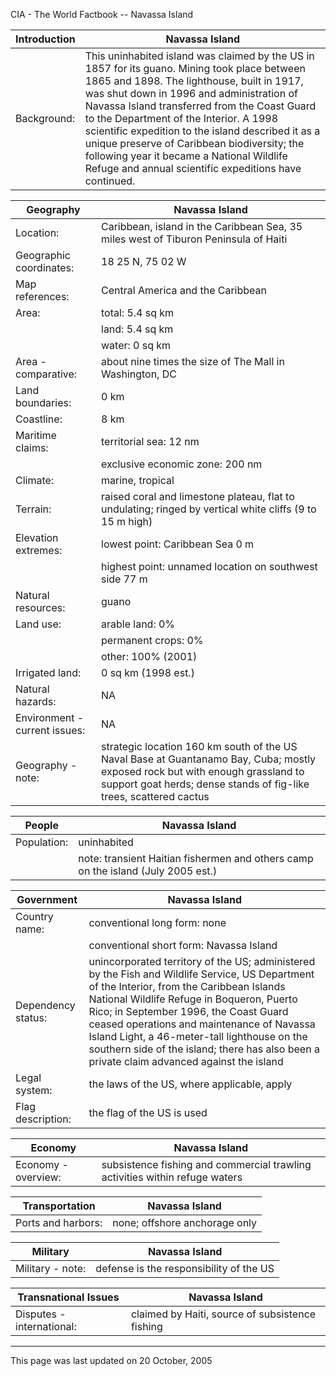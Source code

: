 CIA - The World Factbook -- Navassa Island

| Introduction | Navassa Island |
| --- | --- |
| Background: | This uninhabited island was claimed by the US in 1857 for its guano. Mining took place between 1865 and 1898. The lighthouse, built in 1917, was shut down in 1996 and administration of Navassa Island transferred from the Coast Guard to the Department of the Interior. A 1998 scientific expedition to the island described it as a unique preserve of Caribbean biodiversity; the following year it became a National Wildlife Refuge and annual scientific expeditions have continued. |

| Geography | Navassa Island |
| --- | --- |
| Location: | Caribbean, island in the Caribbean Sea, 35 miles west of Tiburon Peninsula of Haiti |
| Geographic coordinates: | 18 25 N, 75 02 W |
| Map references: | Central America and the Caribbean |
| Area: | total: 5.4 sq km |
| | land: 5.4 sq km |
| | water: 0 sq km |
| Area - comparative: | about nine times the size of The Mall in Washington, DC |
| Land boundaries: | 0 km |
| Coastline: | 8 km |
| Maritime claims: | territorial sea: 12 nm |
| | exclusive economic zone: 200 nm |
| Climate: | marine, tropical |
| Terrain: | raised coral and limestone plateau, flat to undulating; ringed by vertical white cliffs (9 to 15 m high) |
| Elevation extremes: | lowest point: Caribbean Sea 0 m |
| | highest point: unnamed location on southwest side 77 m |
| Natural resources: | guano |
| Land use: | arable land: 0% |
| | permanent crops: 0% |
| | other: 100% (2001) |
| Irrigated land: | 0 sq km (1998 est.) |
| Natural hazards: | NA |
| Environment - current issues: | NA |
| Geography - note: | strategic location 160 km south of the US Naval Base at Guantanamo Bay, Cuba; mostly exposed rock but with enough grassland to support goat herds; dense stands of fig-like trees, scattered cactus |

| People | Navassa Island |
| --- | --- |
| Population: | uninhabited |
| | note: transient Haitian fishermen and others camp on the island (July 2005 est.) |

| Government | Navassa Island |
| --- | --- |
| Country name: | conventional long form: none |
| | conventional short form: Navassa Island |
| Dependency status: | unincorporated territory of the US; administered by the Fish and Wildlife Service, US Department of the Interior, from the Caribbean Islands National Wildlife Refuge in Boqueron, Puerto Rico; in September 1996, the Coast Guard ceased operations and maintenance of Navassa Island Light, a 46-meter-tall lighthouse on the southern side of the island; there has also been a private claim advanced against the island |
| Legal system: | the laws of the US, where applicable, apply |
| Flag description: | the flag of the US is used |

| Economy | Navassa Island |
| --- | --- |
| Economy - overview: | subsistence fishing and commercial trawling activities within refuge waters |

| Transportation | Navassa Island |
| --- | --- |
| Ports and harbors: | none; offshore anchorage only |

| Military | Navassa Island |
| --- | --- |
| Military - note: | defense is the responsibility of the US |

| Transnational Issues | Navassa Island |
| --- | --- |
| Disputes - international: | claimed by Haiti, source of subsistence fishing |

---
This page was last updated on 20 October, 2005                       